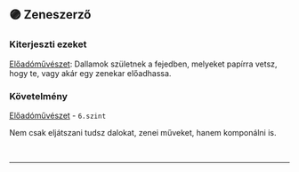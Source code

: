 ## 🟣 Zeneszerző

### Kiterjeszti ezeket

[Előadóművészet](../kepzettsegek.szekunder/eloadomuveszet.md): Dallamok születnek a fejedben, melyeket papírra vetsz, hogy te, vagy akár egy zenekar előadhassa.

### Követelmény

[Előadóművészet](../kepzettsegek.szekunder/eloadomuveszet.md) - `6.szint`

Nem csak eljátszani tudsz dalokat, zenei műveket, hanem komponálni is.

<br />

---
